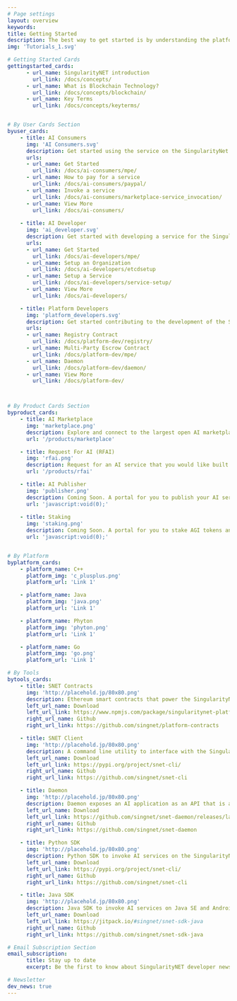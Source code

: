 ```yaml
---
# Page settings
layout: overview
keywords:
title: Getting Started
description: The best way to get started is by understanding the platform that powers the decentralized Blockchain marketplace. Here is a high level view on how SingularityNet's platform works for you.
img: 'Tutorials_1.svg'

# Getting Started Cards    
gettingstarted_cards:
      - url_name: SingularityNET introduction
        url_link: /docs/concepts/
      - url_name: What is Blockchain Technology?
        url_link: /docs/concepts/blockchain/
      - url_name: Key Terms
        url_link: /docs/concepts/keyterms/


# By User Cards Section  
byuser_cards:
    - title: AI Consumers
      img: 'AI Consumers.svg'
      description: Get started using the service on the SingularityNet platform
      urls:
      - url_name: Get Started
        url_link: /docs/ai-consumers/mpe/
      - url_name: How to pay for a service
        url_link: /docs/ai-consumers/paypal/
      - url_name: Invoke a service
        url_link: /docs/ai-consumers/marketplace-service_invocation/
      - url_name: View More
        url_link: /docs/ai-consumers/
             
    - title: AI Developer
      img: 'ai_developer.svg'
      description: Get started with developing a service for the SingularityNet platform
      urls:
      - url_name: Get Started
        url_link: /docs/ai-developers/mpe/
      - url_name: Setup an Organization
        url_link: /docs/ai-developers/etcdsetup
      - url_name: Setup a Service
        url_link: /docs/ai-developers/service-setup/
      - url_name: View More
        url_link: /docs/ai-developers/

    - title: Platform Developers
      img: 'platform_developers.svg'
      description: Get started contributing to the development of the SingularityNet platform
      urls:
      - url_name: Registry Contract
        url_link: /docs/platform-dev/registry/
      - url_name: Multi-Party Escrow Contract
        url_link: /docs/platform-dev/mpe/
      - url_name: Daemon
        url_link: /docs/platform-dev/daemon/
      - url_name: View More
        url_link: /docs/platform-dev/



# By Product Cards Section  
byproduct_cards:
    - title: AI Marketplace
      img: 'marketplace.png'
      description: Explore and connect to the largest open AI marketplace in the world.
      url: '/products/marketplace'

    - title: Request For AI (RFAI)
      img: 'rfai.png'
      description: Request for an AI service that you would like built on the SingularityNet platfrom
      url: '/products/rfai'

    - title: AI Publisher
      img: 'publisher.png'
      description: Coming Soon. A portal for you to publish your AI services on the SingularityNet platfrom
      url: 'javascript:void(0);'
      
    - title: Staking
      img: 'staking.png'
      description: Coming Soon. A portal for you to stake AGI tokens and get rewarded
      url: 'javascript:void(0);'      


# By Platform    
byplatform_cards:
    - platform_name: C++
      platform_img: 'c_plusplus.png'
      platform_url: 'Link 1'

    - platform_name: Java
      platform_img: 'java.png'
      platform_url: 'Link 1'

    - platform_name: Phyton
      platform_img: 'phyton.png'
      platform_url: 'Link 1'

    - platform_name: Go
      platform_img: 'go.png'
      platform_url: 'Link 1'

# By Tools  
bytools_cards:
    - title: SNET Contracts
      img: 'http://placehold.jp/80x80.png'
      description: Ethereum smart contracts that power the SingularityNet platform
      left_url_name: Download
      left_url_link: https://www.npmjs.com/package/singularitynet-platform-contracts
      right_url_name: Github
      right_url_link: https://github.com/singnet/platform-contracts

    - title: SNET Client
      img: 'http://placehold.jp/80x80.png'
      description: A command line utility to interface with the SingularityNet platform
      left_url_name: Download
      left_url_link: https://pypi.org/project/snet-cli/
      right_url_name: Github
      right_url_link: https://github.com/singnet/snet-cli

    - title: Daemon
      img: 'http://placehold.jp/80x80.png'
      description: Daemon exposes an AI application as an API that is accessible through the SingularityNET platform. 
      left_url_name: Download
      left_url_link: https://github.com/singnet/snet-daemon/releases/latest
      right_url_name: Github
      right_url_link: https://github.com/singnet/snet-daemon

    - title: Python SDK
      img: 'http://placehold.jp/80x80.png'
      description: Python SDK to invoke AI services on the SingularityNet platform programatically
      left_url_name: Download
      left_url_link: https://pypi.org/project/snet-cli/
      right_url_name: Github
      right_url_link: https://github.com/singnet/snet-cli

    - title: Java SDK
      img: 'http://placehold.jp/80x80.png'
      description: Java SDK to invoke AI services on Java SE and Android
      left_url_name: Download
      left_url_link: https://jitpack.io/#singnet/snet-sdk-java
      right_url_name: Github
      right_url_link: https://github.com/singnet/snet-sdk-java

# Email Subscription Section
email_subscription:
      title: Stay up to date
      excerpt: Be the first to know about SingularityNET developer news and get the newest tutorials, articles, and updates.

# Newsletter
dev_news: true
---
```

